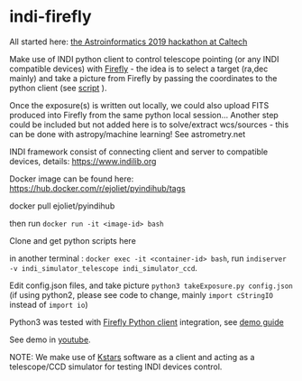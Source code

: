 # indi-firefly

All started here: [the Astroinformatics 2019 hackathon at Caltech](http://astroinformatics2019.org)

Make use of INDI python client to control telescope pointing (or any INDI compatible devices) with [Firefly](https://github.com/Caltech-IPAC/firefly) - the idea is to select a target (ra,dec mainly) and take a picture from Firefly by passing the coordinates to the python client (see [script](takeExposure.py) ).

Once the exposure(s) is written out locally, we could also upload FITS produced into Firefly from the same python local session...
Another step could be included but not added here is to solve/extract wcs/sources - this can be done with astropy/machine learning!
See astrometry.net

INDI framework consist of connecting client and server to compatible devices, details: https://www.indilib.org

Docker image can be found here: https://hub.docker.com/r/ejoliet/pyindihub/tags

docker pull ejoliet/pyindihub

then run `docker run -it <image-id> bash`

Clone and get python scripts here

in another terminal : `docker exec -it <container-id> bash`, run `indiserver -v indi_simulator_telescope indi_simulator_ccd`.

Edit config.json files, and take picture `python3 takeExposure.py config.json` 
(if using python2, please see code to change, mainly `import cStringIO` instead of `import io`)

Python3 was tested with [Firefly Python client](https://github.com/Caltech-IPAC/firefly_client) integration, see [demo guide](DEMO-guide.md)

See demo in [youtube](https://www.youtube.com/watch?v=BXMtQlVCHsk).

NOTE: We make use of [Kstars](https://edu.kde.org/kstars/
) software as a client and acting as a telescope/CCD simulator for testing INDI devices control.

